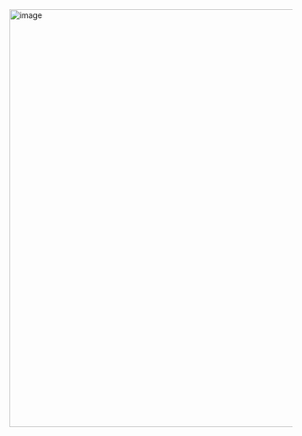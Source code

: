 <img width="885" height="742" alt="image" src="https://github.com/user-attachments/assets/8ea8e4df-e614-4465-9bcf-b810e340b8ac" />
